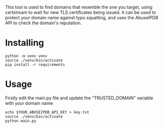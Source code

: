 
This tool is used to find domains that resemble the one you target, using certstream to wait for new TLS certificates being issued.
It can be used to protect your domain name against typo squatting, and uses the AbuseIPDB API to check the domain's reputation.

# Installing

```
python -m venv venv
source ./venv/bin/activate
pip install -r requirements
```

# Usage

Firstly edit the main.py file and update the "TRUSTED_DOMAIN" variable with your domain name

```
echo $YOUR_ABUSEIPDB_API_KEY > key.txt
source ./venv/bin/activate
python main.py
```
